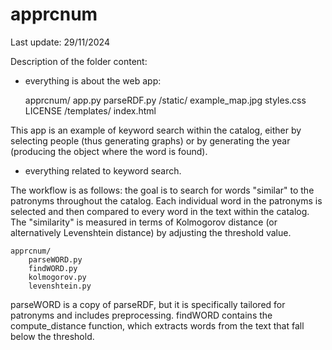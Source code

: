# apprcnum

Last update: 29/11/2024

Description of the folder content:

- everything is about the web app:

    apprcnum/
        app.py
        parseRDF.py
        /static/
            example_map.jpg
            styles.css
            LICENSE
        /templates/
            index.html
        
This app is an example of keyword search within the catalog, either by selecting people (thus generating graphs) or by generating the year (producing the object where the word is found).

- everything related to keyword search.

The workflow is as follows: the goal is to search for words "similar" to the patronyms throughout the catalog. Each individual word in the patronyms is selected and then compared to every word in the text within the catalog. The "similarity" is measured in terms of Kolmogorov distance (or alternatively Levenshtein distance) by adjusting the threshold value.

    apprcnum/
        parseWORD.py
        findWORD.py
        kolmogorov.py
        levenshtein.py

parseWORD is a copy of parseRDF, but it is specifically tailored for patronyms and includes preprocessing. findWORD contains the compute_distance function, which extracts words from the text that fall below the threshold.
